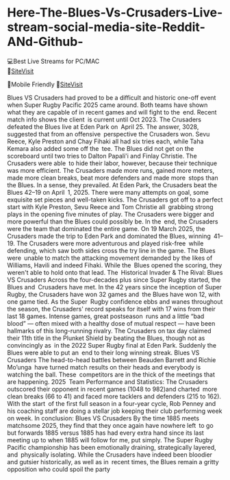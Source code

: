 # Here-The-Blues-Vs-Crusaders-Live-stream-social-media-site-Reddit-ANd-Github-

💻Best Live Streams for PC/MAC  
🔴[SiteVisit](https://rb.gy/xqgmu2)

📲Mobile  Friendly
🔴[SiteVisit](https://rb.gy/xqgmu2)


Blues VS Crusaders had proved to be a difficult and historic one-off event when Super Rugby Pacific 2025 came around. Both teams have shown what they are capable of in recent games and will fight to the end.
Recent match info shows the client is current until Oct 2023.
The Crusaders defeated the Blues live at Eden Park on April 25. The answer, 3028, suggested that from an offensive perspective the Crusaders won. Sevu Reece, Kyle Preston and Chay Fihaki all had six tries each, while Taha Kemara also added some off the tee. The Blues did not get on the scoreboard until two tries to Dalton Papali'i and Finlay Christie. The Crusaders were able to hide their labor, however, because their technique was more efficient. The Crusaders made more runs, gained more meters, made more clean breaks, beat more defenders and made more stops than the Blues. In a sense, they prevailed.
At Eden Park, the Crusaders beat the Blues 42–19 on April 1, 2025. There were many attempts on goal, some exquisite set pieces and well-taken kicks. The Crusaders got off to a perfect start with Kyle Preston, Sevu Reece and Tom Christie all grabbing strong plays in the opening five minutes of play. The Crusaders were bigger and more powerful than the Blues could possibly be. In the end, the Crusaders were the team that dominated the entire game.
On 19 March 2025, the Crusaders made the trip to Eden Park and dominated the Blues, winning 41–19. The Crusaders were more adventurous and played risk-free while defending, which saw both sides cross the try line in the game. The Blues were unable to match the attacking movement demanded by the likes of Williams, Havili and indeed Fihaki. While the Blues opened the scoring, they weren't able to hold onto that lead.
The Historical Invader & The Rival:
Blues VS Crusaders Across the four-decades plus since Super Rugby started, the Blues and Crusaders have met. In the 42 years since the inception of Super Rugby, the Crusaders have won 32 games and the Blues have won 12, with one game tied. As the Super Rugby confidence ebbs and wanes throughout the season, the Crusaders' record speaks for itself with 17 wins from their last 18 games.
Intense games, great postseason runs and a little “bad blood” — often mixed with a healthy dose of mutual respect — have been hallmarks of this long-running rivalry. The Crusaders on tax day claimed their 11th title in the Plunket Shield by beating the Blues, though not as convincingly as in the 2022 Super Rugby final at Eden Park. Suddenly the Blues were able to put an end to their long winning streak.
Blues VS Crusaders The head-to-head battles between Beauden Barrett and Richie Mo’unga have turned match results on their heads and everybody is watching the ball. These competitors are in the thick of the meetings that are happening.
2025 Team Performance and Statistics:
The Crusaders outscored their opponent in recent games (1048 to 982)and charted more clean breaks (66 to 41) and faced more tacklers and defenders (215 to 162).
With the start of the first full season in a four-year cycle, Rob Penney and his coaching staff are doing a stellar job keeping their club performing week on week.
In conclusion:
Blues VS Crusaders By the time 1885 meets matchsome 2025, they find that they once again have nowhere left to go but forwards 1885 versus 1885 has had every extra hand since its last meeting up to when 1885 will follow for me, put simply. The Super Rugby Pacific championship has been emotionally draining, strategically layered, and physically isolating. While the Crusaders have indeed been bloodier and gutsier historically, as well as in recent times, the Blues remain a gritty opposition who could spoil the party

